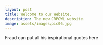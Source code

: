 ```yaml
---
layout: post
title: Welcome to our Website.
description: The new CRPOWL website.
image: assets/images/pic06.jpg
---
```


Fraud can put all his inspirational quotes here
